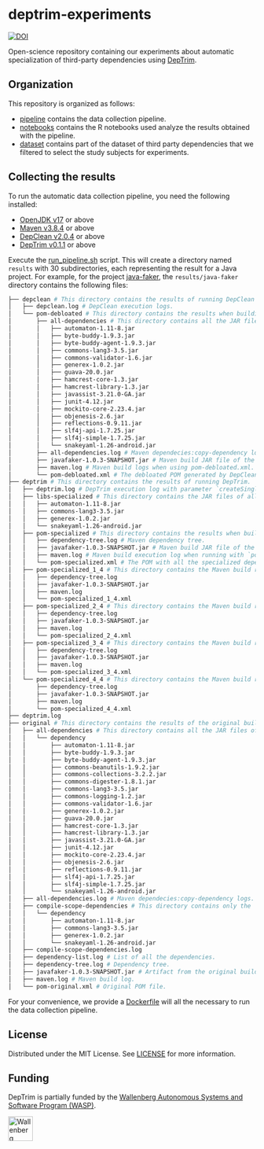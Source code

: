 # deptrim-experiments

[![DOI](https://zenodo.org/badge/DOI/10.5281/zenodo.7613554.svg)](https://doi.org/10.5281/zenodo.7613554)

Open-science repository containing our experiments about automatic specialization of third-party dependencies using [DepTrim](https://github.com/castor-software/deptrim).

## Organization

This repository is organized as follows:

- [pipeline](https://github.com/castor-software/deptrim-experiments/tree/main/notebooks) contains the data collection pipeline.
- [notebooks](https://github.com/castor-software/deptrim-experiments/tree/main/pipeline) contains the R notebooks used analyze the results obtained with the pipeline.
- [dataset](https://github.com/castor-software/deptrim-experiments/tree/main/dataset) contains part of the dataset of third party dependencies that we filtered to select the study subjects for experiments. 

## Collecting the results

To run the automatic data collection pipeline, you need the following installed:

- [OpenJDK v17](https://jdk.java.net/archive/) or above
- [Maven v3.8.4](https://maven.apache.org/docs/3.8.4/release-notes.html) or above
- [DepClean v2.0.4](https://github.com/castor-software/depclean/releases/tag/2.0.5) or above
- [DepTrim v0.1.1](https://github.com/castor-software/deptrim/releases/tag/0.1.1) or above

Execute the [run_pipeline.sh](https://github.com/castor-software/deptrim-experiments/blob/main/pipeline/run_pipeline.sh) script.
This will create a directory named `results` with 30 subdirectories, each representing the result for a Java project.
For example, for the project [java-faker](https://https://github.com/DiUS/java-faker/commit/e23d6067c8f83b335a037d24e6107a37eb0b9e6e), the `results/java-faker` directory contains the following files:

```bash
├── depclean # This directory contains the results of running DepClean with the original POM.
│   ├── depclean.log # DepClean execution logs.
│   └── pom-debloated # This directory contains the results when building with `pom-debloate.xml`.
│       ├── all-dependencies # This directory contains all the JAR files of the analyzed dependencies.
│       │   ├── automaton-1.11-8.jar
│       │   ├── byte-buddy-1.9.3.jar
│       │   ├── byte-buddy-agent-1.9.3.jar
│       │   ├── commons-lang3-3.5.jar
│       │   ├── commons-validator-1.6.jar
│       │   ├── generex-1.0.2.jar
│       │   ├── guava-20.0.jar
│       │   ├── hamcrest-core-1.3.jar
│       │   ├── hamcrest-library-1.3.jar
│       │   ├── javassist-3.21.0-GA.jar
│       │   ├── junit-4.12.jar
│       │   ├── mockito-core-2.23.4.jar
│       │   ├── objenesis-2.6.jar
│       │   ├── reflections-0.9.11.jar
│       │   ├── slf4j-api-1.7.25.jar
│       │   ├── slf4j-simple-1.7.25.jar
│       │   └── snakeyaml-1.26-android.jar
│       ├── all-dependencies.log # Maven dependecies:copy-dependency logs.
│       ├── javafaker-1.0.3-SNAPSHOT.jar # Maven build JAR file of the project.
│       ├── maven.log # Maven build logs when using pom-debloated.xml.
│       └── pom-debloated.xml # The debloated POM generated by DepClean.
├── deptrim # This directory contains the results of running DepTrim.
│   ├── deptrim.log # DepTrim execution log with parameter `createSinglePomSpecialized`.
│   ├── libs-specialized # This directory contains the JAR files of all the specialized dependencies.
│   │   ├── automaton-1.11-8.jar
│   │   ├── commons-lang3-3.5.jar
│   │   ├── generex-1.0.2.jar
│   │   └── snakeyaml-1.26-android.jar
│   ├── pom-specialized # This directory contains the results when building with `pom-specialized.xml`.
│   │   ├── dependency-tree.log # Maven dependency tree.
│   │   ├── javafaker-1.0.3-SNAPSHOT.jar # Maven build JAR file of the project.
│   │   ├── maven.log # Maven build execution log when running with `pom-specialized.xml`.
│   │   └── pom-specialized.xml # The POM with all the specialized dependencies.
│   ├── pom-specialized_1_4 # This directory contains the Maven build results when using a pom file with 1 specialized dependency.
│   │   ├── dependency-tree.log
│   │   ├── javafaker-1.0.3-SNAPSHOT.jar
│   │   ├── maven.log
│   │   └── pom-specialized_1_4.xml
│   ├── pom-specialized_2_4 # This directory contains the Maven build results when using a pom file with 2 specialized dependency.
│   │   ├── dependency-tree.log
│   │   ├── javafaker-1.0.3-SNAPSHOT.jar
│   │   ├── maven.log
│   │   └── pom-specialized_2_4.xml
│   ├── pom-specialized_3_4 # This directory contains the Maven build results when using a pom file with 3 specialized dependency.
│   │   ├── dependency-tree.log
│   │   ├── javafaker-1.0.3-SNAPSHOT.jar
│   │   ├── maven.log
│   │   └── pom-specialized_3_4.xml
│   └── pom-specialized_4_4 # This directory contains the Maven build results when using a pom file with 4 specialized dependency.
│       ├── dependency-tree.log
│       ├── javafaker-1.0.3-SNAPSHOT.jar
│       ├── maven.log
│       └── pom-specialized_4_4.xml
├── deptrim.log
├── original # This directory contains the results of the original building the original project.
│   ├── all-dependencies # This directory contains all the JAR files of all the dependencies.
│   │   └── dependency
│   │       ├── automaton-1.11-8.jar
│   │       ├── byte-buddy-1.9.3.jar
│   │       ├── byte-buddy-agent-1.9.3.jar
│   │       ├── commons-beanutils-1.9.2.jar
│   │       ├── commons-collections-3.2.2.jar
│   │       ├── commons-digester-1.8.1.jar
│   │       ├── commons-lang3-3.5.jar
│   │       ├── commons-logging-1.2.jar
│   │       ├── commons-validator-1.6.jar
│   │       ├── generex-1.0.2.jar
│   │       ├── guava-20.0.jar
│   │       ├── hamcrest-core-1.3.jar
│   │       ├── hamcrest-library-1.3.jar
│   │       ├── javassist-3.21.0-GA.jar
│   │       ├── junit-4.12.jar
│   │       ├── mockito-core-2.23.4.jar
│   │       ├── objenesis-2.6.jar
│   │       ├── reflections-0.9.11.jar
│   │       ├── slf4j-api-1.7.25.jar
│   │       ├── slf4j-simple-1.7.25.jar
│   │       └── snakeyaml-1.26-android.jar
│   ├── all-dependencies.log # Maven dependecies:copy-dependency logs.
│   ├── compile-scope-dependencies # This directory contains only the `compile` scope dependencies.
│   │   └── dependency
│   │       ├── automaton-1.11-8.jar
│   │       ├── commons-lang3-3.5.jar
│   │       ├── generex-1.0.2.jar
│   │       └── snakeyaml-1.26-android.jar
│   ├── compile-scope-dependencies.log
│   ├── dependency-list.log # List of all the dependencies.
│   ├── dependency-tree.log # Dependency tree.
│   ├── javafaker-1.0.3-SNAPSHOT.jar # Artifact from the original build.
│   ├── maven.log # Maven build log.
│   └── pom-original.xml # Original POM file.
```

For your convenience, we provide a [Dockerfile](https://github.com/castor-software/deptrim-experiments/blob/main/pipeline/Dockerfile) will all the necessary to run the data collection pipeline.

## License

Distributed under the MIT License. See [LICENSE](https://github.com/castor-software/depclean/blob/master/LICENSE.md) for more information.

## Funding

DepTrim is partially funded by the [Wallenberg Autonomous Systems and Software Program (WASP)](https://wasp-sweden.org).

<img src="https://github.com/castor-software/depclean/blob/master/.img/wasp.svg" height="50px" alt="Wallenberg Autonomous Systems and Software Program (WASP)"/>
